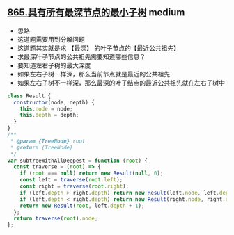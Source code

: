 ## [865.具有所有最深节点的最小子树](https://leetcode.cn/problems/smallest-subtree-with-all-the-deepest-nodes/) <Badge type="warning">medium</Badge>

- 思路
- 这道题需要用到分解问题
- 这道题其实就是求 【最深】 的叶子节点的【最近公共祖先】
- 求最深叶子节点的公共祖先需要知道哪些信息？
- 要知道左右子树的最大深度
- 如果左右子树一样深，那么当前节点就是最近的公共祖先
- 如果左右子树不一样深，那么最深的叶子结点的最近公共祖先就在左右子树中

```js
class Result {
  constructor(node, depth) {
    this.node = node;
    this.depth = depth;
  }
}
/**
 * @param {TreeNode} root
 * @return {TreeNode}
 */
var subtreeWithAllDeepest = function (root) {
  const traverse = (root) => {
    if (root === null) return new Result(null, 0);
    const left = traverse(root.left);
    const right = traverse(root.right);
    if (left.depth > right.depth) return new Result(left.node, left.depth + 1);
    if (left.depth < right.depth) return new Result(right.node, right.depth + 1);
    return new Result(root, left.depth + 1);
  };
  return traverse(root).node;
};
```
